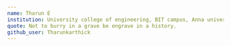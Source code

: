 ```yaml
---
name: Tharun E
institution: University college of engineering, BIT campus, Anna university, Tiruchirappalli.
quote: Not to burry in a grave be engrave in a history.
github_user: Tharunkarthick
---
```

